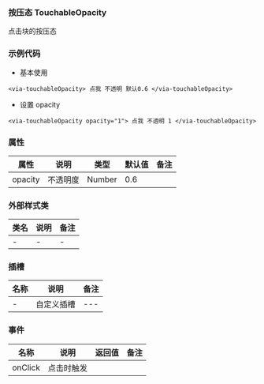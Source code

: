 ### 按压态 TouchableOpacity
  点击块的按压态


### 示例代码
* 基本使用
  
```
<via-touchableOpacity> 点我 不透明 默认0.6 </via-touchableOpacity>
```

* 设置 opacity
  
```
<via-touchableOpacity opacity="1"> 点我 不透明 1 </via-touchableOpacity>
```

### 属性
| 属性 | 说明 | 类型 | 默认值 | 备注 |
| --- | --- | --- | --- | --- |
| opacity | 不透明度 | Number | 0.6 | ||
 
 

### 外部样式类
| 类名 | 说明 | 备注 | 
| --- | --- | --- |
| - | - | - |
 

### 插槽
| 名称 | 说明 | 备注 |
| --- | --- | --- |
| - | 自定义插槽 | --- |
 


### 事件
| 名称 | 说明 | 返回值 | 备注 |
| --- | --- | --- | --- |
| onClick| 点击时触发 |  |  | |
  

